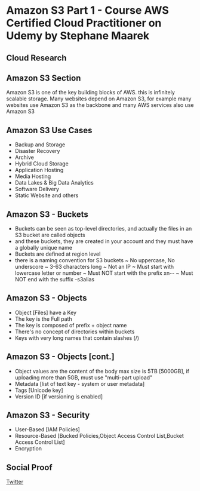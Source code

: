 
# Amazon S3 Part 1 - Course AWS Certified Cloud Practitioner on Udemy by Stephane Maarek

## Cloud Research
## Amazon S3 Section 
Amazon S3 is one of the key building blocks of AWS. this is infinitely scalable storage. Many websites depend on Amazon S3, for example many websites use Amazon S3 as the backbone and many AWS services also use Amazon S3

## Amazon S3 Use Cases 
- Backup and Storage 
- Disaster Recovery 
- Archive 
- Hybrid Cloud Storage 
- Application Hosting 
- Media Hosting 
- Data Lakes & Big Data Analytics
- Software Delivery 
- Static Website
and others

## Amazon S3 - Buckets
- Buckets can be seen as top-level directories, and actually the files in an S3 bucket are called objects
- and these buckets, they are created in your account and they must have a globally unique name
- Buckets are defined at region level
- there is a naming convention for S3 buckets
 ~ No uppercase, No underscore 
 ~ 3-63 characters long 
 ~ Not an IP 
 ~ Must start with lowercase letter or number 
 ~ Must NOT start with the prefix xn--
 ~ Must NOT end with the suffix -s3alias

## Amazon S3 - Objects 
- Object [Files] have a Key
- The key is the Full path 
- The key is composed of prefix + object name 
- There's no concept of directories within buckets 
- Keys with very long names that contain slashes (/)

## Amazon S3 - Objects [cont.]
- Object values are the content of the body max size is 5TB [5000GB], if uploading more than 5GB, must use "multi-part upload"
- Metadata [list of text key - system or user metadata]
- Tags [Unicode key]
- Version ID [if versioning is enabled]

## Amazon S3 - Security 
- User-Based [IAM Policies]
- Resource-Based [Bucked Policies,Object Access Control List,Bucket Access Control List]
- Encryption  


 ## Social Proof


[Twitter](https://twitter.com/silvyameliaa_/status/1614814728026738692)
